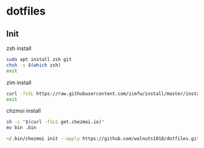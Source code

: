 # dotfiles

## Init

zsh install
```bash
sudo apt install zsh git
chsh -s $(which zsh)
exit
```

zim install
```zsh
curl -fsSL https://raw.githubusercontent.com/zimfw/install/master/install.zsh | zsh
exit
```
chzmoi install
```zsh
sh -c "$(curl -fsLS get.chezmoi.io)"
mv bin .bin
```

```zsh
~/.bin/chezmoi init --apply https://github.com/walnuts1018/dotfiles.git
```
